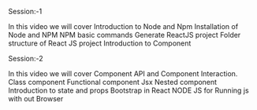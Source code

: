 Session:-1

In this video we will cover Introduction to Node and Npm
Installation of Node and NPM
NPM basic commands
Generate ReactJS project
Folder structure of React JS project
Introduction to Component

Session:-2

In this video we will  cover  Component API and Component Interaction.
Class component
Functional component
Jsx
Nested component
Introduction to state and props
Bootstrap in React
NODE JS for Running js with out Browser